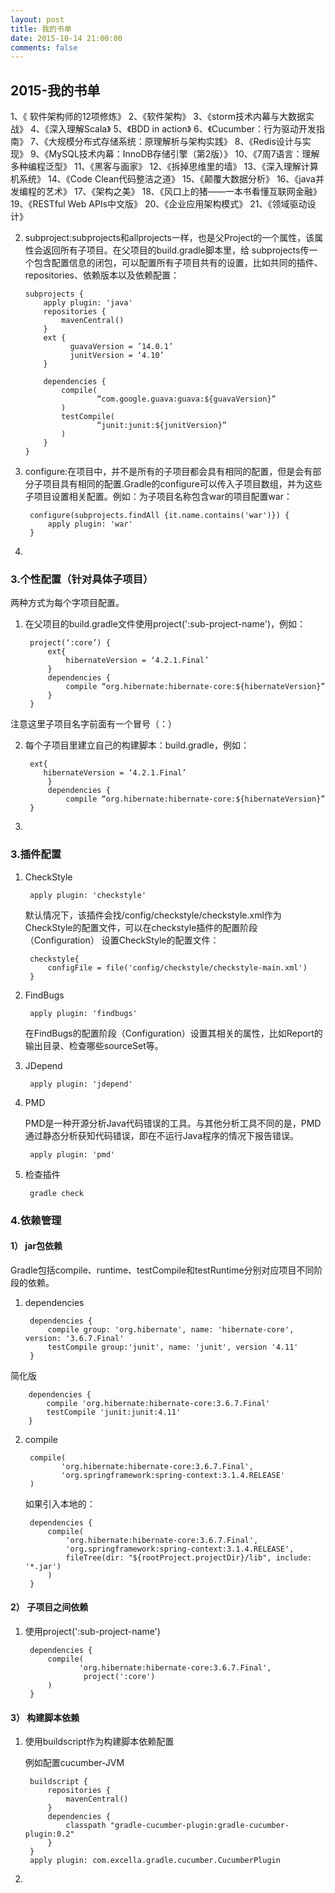 ```yaml
---
layout: post
title: 我的书单
date: 2015-10-14 21:00:00
comments: false
---
```


## 2015-我的书单

1、《 软件架构师的12项修炼》
2、《软件架构》
3、《storm技术内幕与大数据实战》
4、《深入理解Scala》
5、《BDD in action》
6、《Cucumber：行为驱动开发指南》
7、《大规模分布式存储系统：原理解析与架构实践》
8、《Redis设计与实现》
9、《MySQL技术内幕：InnoDB存储引擎（第2版）》
10、《7周7语言：理解多种编程泛型》
11、《黑客与画家》
12、《拆掉思维里的墙》
13、《深入理解计算机系统》
14、《Code Clean代码整洁之道》
15、《颠覆大数据分析》
16、《java并发编程的艺术》
17、《架构之美》
18、《风口上的猪——一本书看懂互联网金融》
19、《RESTful Web APIs中文版》
20、《企业应用架构模式》
21、《领域驱动设计》


2.  subproject:subprojects和allprojects一样，也是父Project的一个属性，该属性会返回所有子项目。在父项目的build.gradle脚本里，给 subprojects传一个包含配置信息的闭包，可以配置所有子项目共有的设置，比如共同的插件、repositories、依赖版本以及依赖配置：
	
		subprojects {
		    apply plugin: 'java'
		    repositories {
		        mavenCentral()
		    }
		    ext {
		          guavaVersion = ’14.0.1’
		          junitVersion = ‘4.10’ 
		   	} 
		
		    dependencies {
		        compile(
		                “com.google.guava:guava:${guavaVersion}”
		        )
		        testCompile(
		                “junit:junit:${junitVersion}”
		        )
		    }
		}


3. configure:在项目中，并不是所有的子项目都会具有相同的配置，但是会有部分子项目具有相同的配置.Gradle的configure可以传入子项目数组，并为这些子项目设置相关配置。例如：为子项目名称包含war的项目配置war：
	
		configure(subprojects.findAll {it.name.contains('war')}) {
	   		apply plugin: 'war'
	    }



4. 

### 3.个性配置（针对具体子项目）

两种方式为每个字项目配置。

1. 在父项目的build.gradle文件使用project(':sub-project-name')，例如：

		project(‘:core’) {
	      	ext{
				hibernateVersion = ‘4.2.1.Final’
	      	}
			dependencies { 
	    		compile “org.hibernate:hibernate-core:${hibernateVersion}”
			}
		}

注意这里子项目名字前面有一个冒号（：）

2. 每个子项目里建立自己的构建脚本：build.gradle，例如：

		ext{
	       hibernateVersion = ‘4.2.1.Final’
	      	}
			dependencies { 
	    		compile “org.hibernate:hibernate-core:${hibernateVersion}”
		}

3. 


### 3.插件配置

1. CheckStyle

		apply plugin: 'checkstyle'


	默认情况下，该插件会找/config/checkstyle/checkstyle.xml作为CheckStyle的配置文件，可以在checkstyle插件的配置阶段（Configuration） 设置CheckStyle的配置文件：


		checkstyle{
			configFile = file('config/checkstyle/checkstyle-main.xml')
		}

2. FindBugs

		apply plugin: 'findbugs'

	在FindBugs的配置阶段（Configuration）设置其相关的属性，比如Report的输出目录、检查哪些sourceSet等。

3. JDepend

		apply plugin: 'jdepend'


4. PMD

	PMD是一种开源分析Java代码错误的工具。与其他分析工具不同的是，PMD通过静态分析获知代码错误，即在不运行Java程序的情况下报告错误。
		
		apply plugin: 'pmd'

5. 检查插件

		gradle check


### 4.依赖管理

#### 1） jar包依赖

Gradle包括compile、runtime、testCompile和testRuntime分别对应项目不同阶段的依赖。

1. dependencies

		dependencies {
		    compile group: 'org.hibernate', name: 'hibernate-core', version: '3.6.7.Final'
		    testCompile group:'junit', name: 'junit', version '4.11'
		}
简化版
	
		dependencies {
		    compile 'org.hibernate:hibernate-core:3.6.7.Final'
		    testCompile 'junit:junit:4.11'
		}

2. compile

		compile(
		       'org.hibernate:hibernate-core:3.6.7.Final',
	           'org.springframework:spring-context:3.1.4.RELEASE'
		)

	如果引入本地的：
	
		dependencies {
	    	compile(
		       	'org.hibernate:hibernate-core:3.6.7.Final',
	            'org.springframework:spring-context:3.1.4.RELEASE',
		       	fileTree(dir: "${rootProject.projectDir}/lib", include: '*.jar')
			)
		}

#### 2） 子项目之间依赖

1. 使用project(':sub-project-name')

		dependencies {
		    compile(
			       'org.hibernate:hibernate-core:3.6.7.Final',
		            project(':core')
			)
		}

#### 3） 构建脚本依赖

1. 使用buildscript作为构建脚本依赖配置

	例如配置cucumber-JVM

		buildscript {
		    repositories {
		        mavenCentral()
		    }
		    dependencies {
		        classpath "gradle-cucumber-plugin:gradle-cucumber-plugin:0.2"
		    }
		}
		apply plugin: com.excella.gradle.cucumber.CucumberPlugin
	

2. 